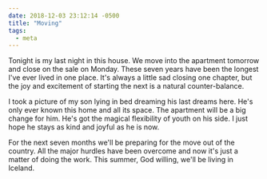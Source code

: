 ```yaml
---
date: 2018-12-03 23:12:14 -0500
title: "Moving"
tags:
  - meta
---
```


Tonight is my last night in this house. We move into the apartment
tomorrow and close on the sale on Monday. These seven years have
been the longest I've ever lived in one place. It's always
a little sad closing one chapter, but the joy and excitement of
starting the next is a natural counter-balance.

I took a picture of my son lying in bed dreaming his last dreams
here. He's only ever known this home and all its space. The
apartment will be a big change for him. He's got the magical
flexibility of youth on his side. I just hope he stays as kind and
joyful as he is now.

For the next seven months we'll be preparing for the move out of
the country. All the major hurdles have been overcome and now it's
just a matter of doing the work. This summer, God willing, we'll
be living in Iceland.


<!--  vim: set shiftwidth=4 tabstop=4 expandtab: -->
